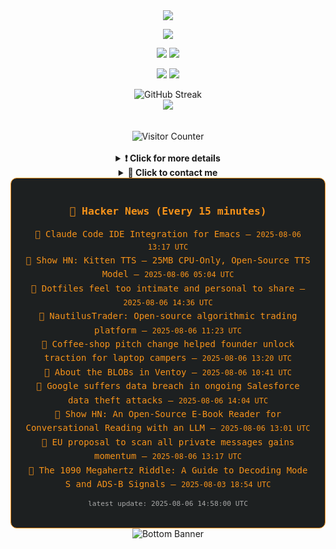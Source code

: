 <div align="center">
  <img src="https://readme-typing-svg.herokuapp.com?font=Fira+Code&weight=600&size=19&duration=3000&pause=1000&color=F7931A&center=true&vCenter=true&width=600&lines=%F0%9F%91%8B+Hi+%2C++I'm+(+Esmaeil+Asadi+%3C%3D%3E+%D8%A7%D8%B3%D9%80%D9%85%D9%80%D8%A7%D8%B9%D9%80%DB%8C%D9%80%D9%84+%D8%A7%D8%B3%D9%80%D8%AF%DB%8C+)"/>
</div>

<p align="center">
  <img src="http://github-profile-summary-cards.vercel.app/api/cards/profile-details?username=Null-Err0r&theme=gruvbox" />
</p>

<p align="center">
  <img src="http://github-profile-summary-cards.vercel.app/api/cards/repos-per-language?username=Null-Err0r&theme=gruvbox" />
  <img src="http://github-profile-summary-cards.vercel.app/api/cards/most-commit-language?username=Null-Err0r&theme=gruvbox" />
</p>

<p align="center">
  <img src="http://github-profile-summary-cards.vercel.app/api/cards/stats?username=Null-Err0r&theme=gruvbox" />
  <img src="http://github-profile-summary-cards.vercel.app/api/cards/productive-time?username=Null-Err0r&theme=gruvbox&utcOffset=8" />
</p>
<div align="center">
  <img src="https://streak-stats.demolab.com/?user=null-err0r&theme=gruvbox" alt="GitHub Streak" />
</div>

<div align="center">
  <img src="https://github-profile-trophy.vercel.app/?username=Null-Err0r&theme=gruvbox&no-frame=true&margin-w=15&margin-h=15&row=2&column=4" />
</div>

<div align="center">
  <br> </br>
  <img src="https://ghvc.kabelkultur.se/?username=null-err0r&abbreviated=true&color=ff5500&label=%E2%81%AE%20%E2%81%AE%E2%81%AE%20%E2%81%AE%E2%81%AE%20%20%F0%9F%91%80%20%E2%81%AE%20%E2%81%AE%E2%81%AE%20%E2%81%AE%E2%81%AEVisitor%E2%81%AE%20%E2%81%AE%E2%81%AE%20%E2%81%AE%E2%81%AE%20%F0%9F%91%80%E2%81%AE%20%E2%81%AE%E2%81%AE%20%E2%81%AE%E2%81%AE%E2%81%AE%20%E2%81%AE%E2%81%AE%20%E2%81%AE%E2%81%AE⁮⁮" alt="Visitor Counter" />
  <br> </br>
</div>
<details align="center">
<summary> <b> ❗️ Click for more details</b> </summary>
<br>
<div align="center">
  <a href="https://next.ossinsight.io/widgets/official/analyze-user-contribution-time-distribution?user_id=19436819&period=all_times" target="_blank" style="display: block;">
    <picture>
      <source media="(prefers-color-scheme: dark)" srcset="https://next.ossinsight.io/widgets/official/analyze-user-contribution-time-distribution/thumbnail.png?user_id=19436819&period=all_times&image_size=auto&color_scheme=dark" width="700" height="auto">
      <img alt="Contribution Time Distribution" src="https://next.ossinsight.io/widgets/official/analyze-user-contribution-time-distribution/thumbnail.png?user_id=19436819&period=all_times&image_size=auto&color_scheme=dark" width="700" height="auto">
    </picture>
  </a>
</div>

<div align="center">
  <a href="https://next.ossinsight.io/widgets/official/compose-user-dashboard-stats?user_id=19436819" target="_blank" style="display: block;">
    <picture>
      <source media="(prefers-color-scheme: dark)" srcset="https://next.ossinsight.io/widgets/official/compose-user-dashboard-stats/thumbnail.png?user_id=19436819&image_size=auto&color_scheme=dark" width="700" height="auto">
      <img alt="Dashboard Stats" src="https://next.ossinsight.io/widgets/official/compose-user-dashboard-stats/thumbnail.png?user_id=19436819&image_size=auto&color_scheme=dark" width="700" height="auto">
    </picture>
  </a>
</div>

<div align="center">
  <a href="https://next.ossinsight.io/widgets/official/compose-org-activity-map?activity=stars&role=stars&owner_id=19436819&period=past_12_months" target="_blank" style="display: block;">
    <picture>
      <source media="(prefers-color-scheme: dark)" srcset="https://next.ossinsight.io/widgets/official/compose-org-activity-map/thumbnail.png?activity=stars&role=stars&owner_id=19436819&period=past_12_months&image_size=4x7&color_scheme=dark" width="700" height="auto">
      <img alt="Geographical Distribution" src="https://next.ossinsight.io/widgets/official/compose-org-activity-map/thumbnail.png?activity=stars&role=stars&owner_id=19436819&period=past_12_months&image_size=4x7&color_scheme=dark" width="700" height="auto">
    </picture>
  </a>
</div>
<div align="center">
  <img src="https://github-readme-activity-graph.vercel.app/graph?username=Null-Err0r&theme=gruvbox" alt="Activity Graph" />
</div>
<br>
</details>

<details align="center">
<summary> <b>  💬  Click to contact me</b> </summary>
<br>
<div align="center">
  <br><br>
  <a href="https://t.me/NullErr0r" target="_blank">
    <img src="https://img.shields.io/badge/Telegram-black?style=for-the-badge&logo=Telegram" alt="Telegram" />
  </a>
</div>
<br>
</details> 




































































































































































<!--hn-readme-->
<div align="center" style="border: 1px solid #f7931a; border-radius: 10px; padding: 20px; max-width: 700px; margin: auto; background-color: #1d2021; color: #f7931a; font-family: 'Fira Code', monospace;">

<h3>📰 Hacker News (Every 15 minutes)</h3>

<ul style="list-style-type: none; padding-left: 0; line-height: 1.6;">
  <li>🔹 <a href="https://github.com/manzaltu/claude-code-ide.el" style="color: #f7931a; text-decoration: none;">Claude Code IDE Integration for Emacs</a> — <code>2025-08-06 13:17 UTC</code></li>
  <li>🔹 <a href="https://github.com/KittenML/KittenTTS" style="color: #f7931a; text-decoration: none;">Show HN: Kitten TTS – 25MB CPU-Only, Open-Source TTS Model</a> — <code>2025-08-06 05:04 UTC</code></li>
  <li>🔹 <a href="https://hamatti.org/posts/dotfiles-feel-too-intimate-and-personal-to-share/" style="color: #f7931a; text-decoration: none;">Dotfiles feel too intimate and personal to share</a> — <code>2025-08-06 14:36 UTC</code></li>
  <li>🔹 <a href="https://nautilustrader.io/" style="color: #f7931a; text-decoration: none;">NautilusTrader: Open-source algorithmic trading platform</a> — <code>2025-08-06 11:23 UTC</code></li>
  <li>🔹 <a href="https://iwantproductmarketfit.substack.com/p/how-one-pitch-change-helped-this" style="color: #f7931a; text-decoration: none;">Coffee-shop pitch change helped founder unlock traction for laptop campers</a> — <code>2025-08-06 13:20 UTC</code></li>
  <li>🔹 <a href="https://github.com/ventoy/Ventoy/issues/3224" style="color: #f7931a; text-decoration: none;">About the BLOBs in Ventoy</a> — <code>2025-08-06 10:41 UTC</code></li>
  <li>🔹 <a href="https://www.bleepingcomputer.com/news/security/google-suffers-data-breach-in-ongoing-salesforce-data-theft-attacks/" style="color: #f7931a; text-decoration: none;">Google suffers data breach in ongoing Salesforce data theft attacks</a> — <code>2025-08-06 14:04 UTC</code></li>
  <li>🔹 <a href="https://github.com/shutootaki/bookwith" style="color: #f7931a; text-decoration: none;">Show HN: An Open-Source E-Book Reader for Conversational Reading with an LLM</a> — <code>2025-08-06 13:01 UTC</code></li>
  <li>🔹 <a href="https://cointelegraph.com/news/eu-chat-control-plan-gains-support-threatens-encryption" style="color: #f7931a; text-decoration: none;">EU proposal to scan all private messages gains momentum</a> — <code>2025-08-06 13:17 UTC</code></li>
  <li>🔹 <a href="https://books.open.tudelft.nl/home/catalog/book/11" style="color: #f7931a; text-decoration: none;">The 1090 Megahertz Riddle: A Guide to Decoding Mode S and ADS-B Signals</a> — <code>2025-08-03 18:54 UTC</code></li>
</ul>

<p style="font-size: 0.8em; color: #aaaaaa; margin-top: 10px;">
  latest update: 2025-08-06 14:58:00 UTC
</p>

</div>
<!--hn-readme-->





































































































































































<div align="center">
  <img src="https://raw.githubusercontent.com/Trilokia/Trilokia/379277808c61ef204768a61bbc5d25bc7798ccf1/bottom_header.svg" alt="Bottom Banner" />
</div>
